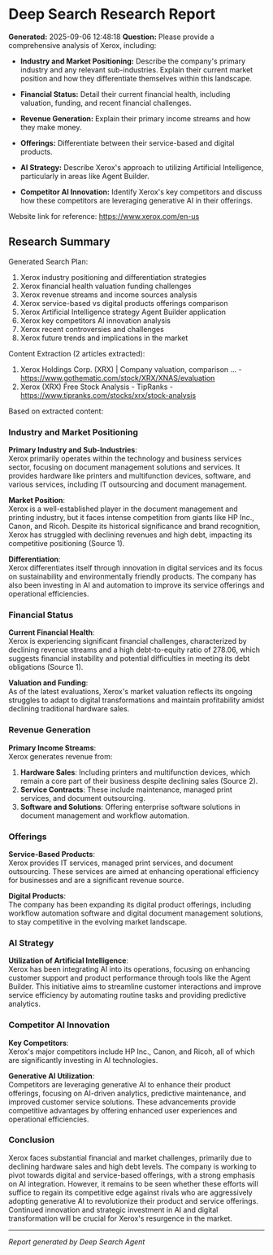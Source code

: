 # Deep Search Research Report

**Generated:** 2025-09-06 12:48:18
**Question:** Please provide a comprehensive analysis of Xerox, including:

* **Industry and Market Positioning:** Describe the company's primary industry and any relevant sub-industries. Explain their current market position and how they differentiate themselves within this landscape.

* **Financial Status:** Detail their current financial health, including valuation, funding, and recent financial challenges.

* **Revenue Generation:** Explain their primary income streams and how they make money.

* **Offerings:** Differentiate between their service-based and digital products.

* **AI Strategy:** Describe Xerox's approach to utilizing Artificial Intelligence, particularly in areas like Agent Builder.

* **Competitor AI Innovation:** Identify Xerox's key competitors and discuss how these competitors are leveraging generative AI in their offerings.

Website link for reference: https://www.xerox.com/en-us

## Research Summary


Generated Search Plan:
1. Xerox industry positioning and differentiation strategies
2. Xerox financial health valuation funding challenges
3. Xerox revenue streams and income sources analysis
4. Xerox service-based vs digital products offerings comparison
5. Xerox Artificial Intelligence strategy Agent Builder application
6. Xerox key competitors AI innovation analysis
7. Xerox recent controversies and challenges
8. Xerox future trends and implications in the market

Content Extraction (2 articles extracted):
1. Xerox Holdings Corp. (XRX) | Company valuation, comparison ... - https://www.gothematic.com/stock/XRX/XNAS/evaluation
2. Xerox (XRX) Free Stock Analysis - TipRanks - https://www.tipranks.com/stocks/xrx/stock-analysis

Based on extracted content:
### Industry and Market Positioning

**Primary Industry and Sub-Industries**:  
Xerox primarily operates within the technology and business services sector, focusing on document management solutions and services. It provides hardware like printers and multifunction devices, software, and various services, including IT outsourcing and document management.

**Market Position**:  
Xerox is a well-established player in the document management and printing industry, but it faces intense competition from giants like HP Inc., Canon, and Ricoh. Despite its historical significance and brand recognition, Xerox has struggled with declining revenues and high debt, impacting its competitive positioning (Source 1).

**Differentiation**:  
Xerox differentiates itself through innovation in digital services and its focus on sustainability and environmentally friendly products. The company has also been investing in AI and automation to improve its service offerings and operational efficiencies.

### Financial Status

**Current Financial Health**:  
Xerox is experiencing significant financial challenges, characterized by declining revenue streams and a high debt-to-equity ratio of 278.06, which suggests financial instability and potential difficulties in meeting its debt obligations (Source 1).

**Valuation and Funding**:  
As of the latest evaluations, Xerox's market valuation reflects its ongoing struggles to adapt to digital transformations and maintain profitability amidst declining traditional hardware sales.

### Revenue Generation

**Primary Income Streams**:  
Xerox generates revenue from:

1. **Hardware Sales**: Including printers and multifunction devices, which remain a core part of their business despite declining sales (Source 2).
2. **Service Contracts**: These include maintenance, managed print services, and document outsourcing.
3. **Software and Solutions**: Offering enterprise software solutions in document management and workflow automation.

### Offerings

**Service-Based Products**:  
Xerox provides IT services, managed print services, and document outsourcing. These services are aimed at enhancing operational efficiency for businesses and are a significant revenue source.

**Digital Products**:  
The company has been expanding its digital product offerings, including workflow automation software and digital document management solutions, to stay competitive in the evolving market landscape.

### AI Strategy

**Utilization of Artificial Intelligence**:  
Xerox has been integrating AI into its operations, focusing on enhancing customer support and product performance through tools like the Agent Builder. This initiative aims to streamline customer interactions and improve service efficiency by automating routine tasks and providing predictive analytics.

### Competitor AI Innovation

**Key Competitors**:  
Xerox's major competitors include HP Inc., Canon, and Ricoh, all of which are significantly investing in AI technologies.

**Generative AI Utilization**:  
Competitors are leveraging generative AI to enhance their product offerings, focusing on AI-driven analytics, predictive maintenance, and improved customer service solutions. These advancements provide competitive advantages by offering enhanced user experiences and operational efficiencies.

### Conclusion

Xerox faces substantial financial and market challenges, primarily due to declining hardware sales and high debt levels. The company is working to pivot towards digital and service-based offerings, with a strong emphasis on AI integration. However, it remains to be seen whether these efforts will suffice to regain its competitive edge against rivals who are aggressively adopting generative AI to revolutionize their product and service offerings. Continued innovation and strategic investment in AI and digital transformation will be crucial for Xerox's resurgence in the market.

---
*Report generated by Deep Search Agent*
